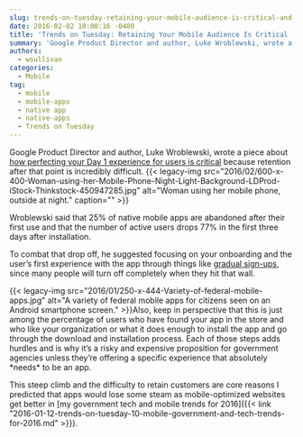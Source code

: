 ```yaml
---
slug: trends-on-tuesday-retaining-your-mobile-audience-is-critical-and-difficult-from-day-1
date: 2016-02-02 10:00:16 -0400
title: 'Trends on Tuesday: Retaining Your Mobile Audience Is Critical (and Difficult!) From Day 1'
summary: 'Google Product Director and author, Luke Wroblewski, wrote a piece about how perfecting your Day 1 experience for users is critical because retention after that point is incredibly difficult. Wroblewski said that 25% of native mobile apps are abandoned after their first use and that the number of active users drops 77% in the first three days after'
authors:
  - wsullivan
categories:
  - Mobile
tag:
  - mobile
  - mobile-apps
  - native app
  - native-apps
  - Trends on Tuesday
---
```


Google Product Director and author, Luke Wroblewski, wrote a piece about [how perfecting your Day 1 experience for users is critical](http://www.lukew.com/ff/entry.asp?1955) because retention after that point is incredibly difficult. {{< legacy-img src="2016/02/600-x-400-Woman-using-her-Mobile-Phone-Night-Light-Background-LDProd-iStock-Thinkstock-450947285.jpg" alt="Woman using her mobile phone, outside at night." caption="" >}} 

Wroblewski said that 25% of native mobile apps are abandoned after their first use and that the number of active users drops 77% in the first three days after installation.

To combat that drop off, he suggested focusing on your onboarding and the user’s first experience with the app through things like [gradual sign-ups](http://www.lukew.com/ff/entry.asp?1678), since many people will turn off completely when they hit that wall.

{{< legacy-img src="2016/01/250-x-444-Variety-of-federal-mobile-apps.jpg" alt="A variety of federal mobile apps for citizens seen on an Android smartphone screen." >}}Also, keep in perspective that this is just among the percentage of users who have found your app in the store and who like your organization or what it does enough to install the app and go through the download and installation process. Each of those steps adds hurdles and is why it’s a risky and expensive proposition for government agencies unless they’re offering a specific experience that absolutely \*needs\* to be an app.

This steep climb and the difficulty to retain customers are core reasons I predicted that apps would lose some steam as mobile-optimized websites get better in [my government tech and mobile trends for 2016]({{< link "2016-01-12-trends-on-tuesday-10-mobile-government-and-tech-trends-for-2016.md" >}}).